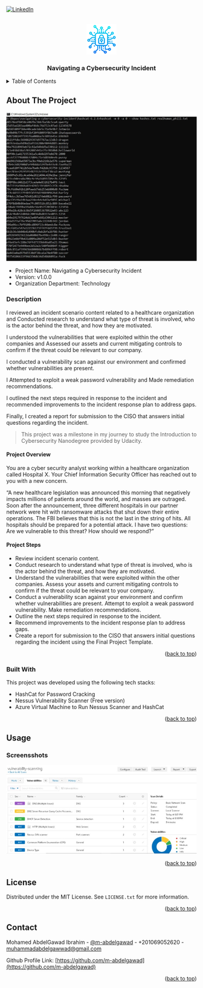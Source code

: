 <!-- PROJECT SHIELDS -->
<!--
*** I'm using markdown "reference style" links for readability.
*** Reference links are enclosed in brackets [ ] instead of parentheses ( ).
*** See the bottom of this document for the declaration of the reference variables
*** for contributors-url, forks-url, etc. This is an optional, concise syntax you may use.
*** https://www.markdownguide.org/basic-syntax/#reference-style-links
-->

<a name="readme-top"></a>

[![LinkedIn][linkedin-shield]][linkedin-url]



<!-- PROJECT LOGO -->
<br />
<div align="center">
    <img src="images/logo.png" alt="Logo" width="80" height="80">

  <h3 align="center">Navigating a Cybersecurity Incident</h3>

</div>



<!-- TABLE OF CONTENTS -->
<details>
  <summary>Table of Contents</summary>
  <ol>
    <li>
      <a href="#about-the-project">About The Project</a>
      <ul>
        <li><a href="#built-with">Built With</a></li>
      </ul>
    </li>
    <li><a href="#usage">Usage</a></li>
    <li><a href="#license">License</a></li>
    <li><a href="#contact">Contact</a></li>
  </ol>
</details>



<!-- ABOUT THE PROJECT -->
## About The Project

![cover]

* Project Name: Navigating a Cybersecurity Incident
* Version: v1.0.0
* Organization Department: Technology

### Description

I reviewed an incident scenario content related to a healthcare organization and
Conducted research to understand what type of threat is involved, 
who is the actor behind the threat, and how they are motivated.

I understood the vulnerabilities that were exploited within the other companies and 
Assessed our assets and current mitigating controls to confirm if the threat could be relevant to our company.

I conducted a vulnerability scan against our environment and confirmed whether 
vulnerabilities are present. 

I Attempted to exploit a weak password vulnerability and Made remediation recommendations.

I outlined the next steps required in response to the incident and recommended improvements to 
the incident response plan to address gaps.

Finally, I created a report for submission to the CISO that answers initial 
questions regarding the incident.

> This project was a milestone in my journey to study the Introduction 
to Cybersecurity Nanodegree provided by Udacity.

#### Project Overview

You are a cyber security analyst working within a healthcare organization 
called Hospital X. Your Chief Information Security Officer has reached out 
to you with a new concern.

“A new healthcare legislation was announced this morning that negatively 
impacts millions of patients around the world, and masses are outraged. 
Soon after the announcement, three different hospitals in our partner 
network were hit with ransomware attacks that shut down their entire 
operations. The FBI believes that this is not the last in the string of hits. 
All hospitals should be prepared for a potential attack. I have two questions: 
Are we vulnerable to this threat? How should we respond?”

#### Project Steps
* Review incident scenario content.
* Conduct research to understand what type of threat is involved, who is the 
actor behind the threat, and how they are motivated.
* Understand the vulnerabilities that were exploited within the other 
companies. Assess your assets and current mitigating controls to confirm if 
the threat could be relevant to your company.
* Conduct a vulnerability scan against your environment and confirm whether 
vulnerabilities are present. Attempt to exploit a weak password vulnerability. 
Make remediation recommendations.
* Outline the next steps required in response to the incident.
* Recommend improvements to the incident response plan to address gaps.
* Create a report for submission to the CISO that answers initial questions 
regarding the incident using the Final Project Template.

<p align="right">(<a href="#readme-top">back to top</a>)</p>


### Built With

This project was developed using the following tech stacks:

* HashCat for Password Cracking
* Nessus Vulnerability Scanner (Free version)
* Azure Virtual Machine to Run Nessus Scanner and HashCat

<p align="right">(<a href="#readme-top">back to top</a>)</p>


<!-- USAGE EXAMPLES -->
## Usage

### Screensshots

<img src="images/screenshot.jpg">

<p align="right">(<a href="#readme-top">back to top</a>)</p>

<!-- LICENSE -->
## License

Distributed under the MIT License. See `LICENSE.txt` for more information.

<p align="right">(<a href="#readme-top">back to top</a>)</p>



<!-- CONTACT -->
## Contact

Mohamed AbdelGawad Ibrahim - [@m-abdelgawad](https://www.linkedin.com/in/m-abdelgawad/) - +201069052620 - muhammadabdelgawwad@gmail.com

Github Profile Link: [https://github.com/m-abdelgawad](https://github.com/m-abdelgawad)

<p align="right">(<a href="#readme-top">back to top</a>)</p>



<!-- MARKDOWN LINKS & IMAGES -->
<!-- https://www.markdownguide.org/basic-syntax/#reference-style-links -->
[linkedin-shield]: https://img.shields.io/badge/-LinkedIn-black.svg?style=for-the-badge&logo=linkedin&colorB=555
[linkedin-url]: https://www.linkedin.com/in/m-abdelgawad/
[cover]: images/cover.jpg
